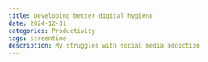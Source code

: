 ```yaml
---
title: Developing better digital hygiene
date: 2024-12-31
categories: Productivity
tags: screentime
description: My struggles with social media addiction
---
```

